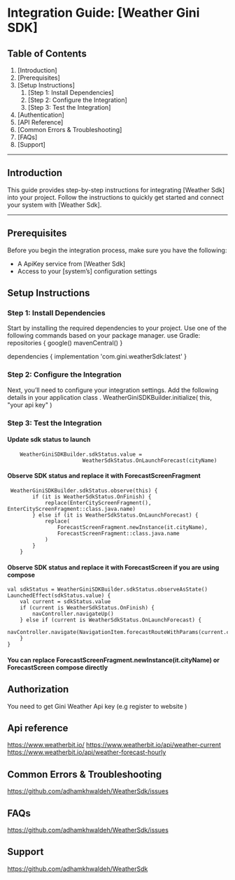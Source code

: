 # Integration Guide: [Weather Gini SDK]

## Table of Contents
1. [Introduction]
2. [Prerequisites]
3. [Setup Instructions]
    1. [Step 1: Install Dependencies]
    2. [Step 2: Configure the Integration]
    3. [Step 3: Test the Integration]
4. [Authentication]
5. [API Reference]
6. [Common Errors & Troubleshooting]
7. [FAQs]
8. [Support]

---

## Introduction

This guide provides step-by-step instructions for integrating [Weather Sdk] into your project. 
Follow the instructions to quickly get started and connect your system with [Weather Sdk].

---

## Prerequisites
Before you begin the integration process, make sure you have the following:
- A ApiKey service from [Weather Sdk]
- Access to your [system’s] configuration settings

## Setup Instructions

### Step 1: Install Dependencies
Start by installing the required dependencies to your project. 
Use one of the following commands based on your package manager.
use Gradle:
   repositories {
   google()
   mavenCentral()
   }
   
   dependencies {
      implementation 'com.gini.weatherSdk:latest'
   }

### Step 2: Configure the Integration

Next, you’ll need to configure your integration settings. 
Add the following details in your application class .
      WeatherGiniSDKBuilder.initialize(
            this,
            "your api key"
      )
### Step 3: Test the Integration

#### Update sdk status to launch 
        WeatherGiniSDKBuilder.sdkStatus.value =
                            WeatherSdkStatus.OnLaunchForecast(cityName)

#### Observe SDK status and replace it with  ForecastScreenFragment
     WeatherGiniSDKBuilder.sdkStatus.observe(this) {
            if (it is WeatherSdkStatus.OnFinish) {
                replace(EnterCityScreenFragment(), EnterCityScreenFragment::class.java.name)
            } else if (it is WeatherSdkStatus.OnLaunchForecast) {
                replace(
                    ForecastScreenFragment.newInstance(it.cityName),
                    ForecastScreenFragment::class.java.name
                )
            }
        }

#### Observe SDK status and replace it with ForecastScreen if you are using compose 
    val sdkStatus = WeatherGiniSDKBuilder.sdkStatus.observeAsState()
    LaunchedEffect(sdkStatus.value) {
        val current = sdkStatus.value
        if (current is WeatherSdkStatus.OnFinish) {
            navController.navigateUp()
        } else if (current is WeatherSdkStatus.OnLaunchForecast) {
            navController.navigate(NavigationItem.forecastRouteWithParams(current.cityName))
        }
    }

#### You can replace ForecastScreenFragment.newInstance(it.cityName) or ForecastScreen compose directly

## Authorization
   You need to get Gini Weather Api key (e.g register to website )

## Api reference
   https://www.weatherbit.io/
   https://www.weatherbit.io/api/weather-current
   https://www.weatherbit.io/api/weather-forecast-hourly

## Common Errors & Troubleshooting
   https://github.com/adhamkhwaldeh/WeatherSdk/issues

## FAQs
   https://github.com/adhamkhwaldeh/WeatherSdk/issues

## Support
   https://github.com/adhamkhwaldeh/WeatherSdk
